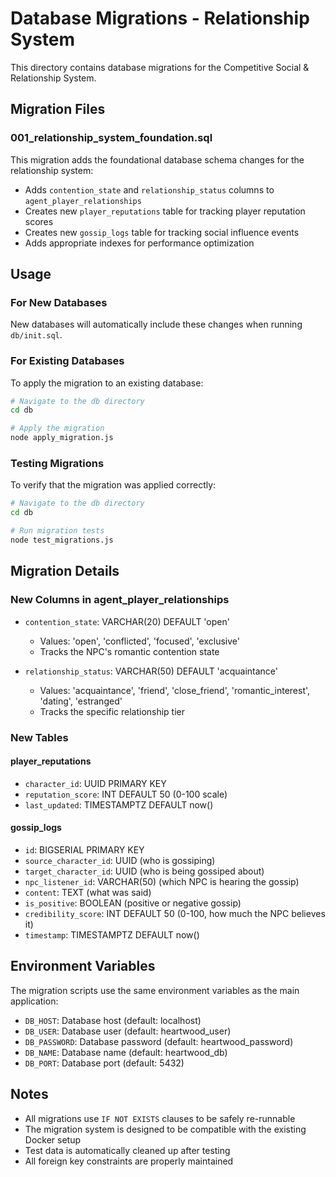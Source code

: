 # Database Migrations - Relationship System

This directory contains database migrations for the Competitive Social & Relationship System.

## Migration Files

### 001_relationship_system_foundation.sql
This migration adds the foundational database schema changes for the relationship system:

- Adds `contention_state` and `relationship_status` columns to `agent_player_relationships`
- Creates new `player_reputations` table for tracking player reputation scores
- Creates new `gossip_logs` table for tracking social influence events
- Adds appropriate indexes for performance optimization

## Usage

### For New Databases
New databases will automatically include these changes when running `db/init.sql`.

### For Existing Databases
To apply the migration to an existing database:

```bash
# Navigate to the db directory
cd db

# Apply the migration
node apply_migration.js
```

### Testing Migrations
To verify that the migration was applied correctly:

```bash
# Navigate to the db directory
cd db

# Run migration tests
node test_migrations.js
```

## Migration Details

### New Columns in agent_player_relationships
- `contention_state`: VARCHAR(20) DEFAULT 'open'
  - Values: 'open', 'conflicted', 'focused', 'exclusive'
  - Tracks the NPC's romantic contention state
  
- `relationship_status`: VARCHAR(50) DEFAULT 'acquaintance'
  - Values: 'acquaintance', 'friend', 'close_friend', 'romantic_interest', 'dating', 'estranged'
  - Tracks the specific relationship tier

### New Tables

#### player_reputations
- `character_id`: UUID PRIMARY KEY
- `reputation_score`: INT DEFAULT 50 (0-100 scale)
- `last_updated`: TIMESTAMPTZ DEFAULT now()

#### gossip_logs
- `id`: BIGSERIAL PRIMARY KEY
- `source_character_id`: UUID (who is gossiping)
- `target_character_id`: UUID (who is being gossiped about)
- `npc_listener_id`: VARCHAR(50) (which NPC is hearing the gossip)
- `content`: TEXT (what was said)
- `is_positive`: BOOLEAN (positive or negative gossip)
- `credibility_score`: INT DEFAULT 50 (0-100, how much the NPC believes it)
- `timestamp`: TIMESTAMPTZ DEFAULT now()

## Environment Variables

The migration scripts use the same environment variables as the main application:

- `DB_HOST`: Database host (default: localhost)
- `DB_USER`: Database user (default: heartwood_user)
- `DB_PASSWORD`: Database password (default: heartwood_password)
- `DB_NAME`: Database name (default: heartwood_db)
- `DB_PORT`: Database port (default: 5432)

## Notes

- All migrations use `IF NOT EXISTS` clauses to be safely re-runnable
- The migration system is designed to be compatible with the existing Docker setup
- Test data is automatically cleaned up after testing
- All foreign key constraints are properly maintained 